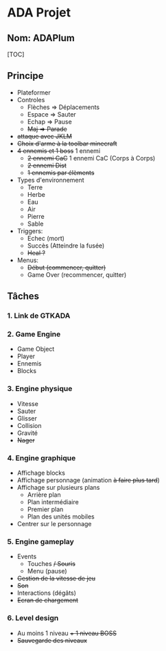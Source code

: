 
# ADA Projet

## Nom: ADAPlum

[TOC]

## Principe

- Plateformer
- Controles 
	- Flèches => Déplacements
	- Espace => Sauter
	- Echap => Pause
	- ~~Maj => Parade~~
- ~~attaque avec JKLM~~
- ~~Choix d'arme à la toolbar minecraft~~
- ~~4 ennemis et 1 boss~~ 1 ennemi
  - ~~2 ennemi CaC~~ 1 ennemi CaC (Corps à Corps)
  - ~~2 ennemi Dist~~
  - ~~1 ennemis par élèments~~
- Types d'environnement
  - Terre
  - Herbe
  - Eau
  - Air
  - Pierre
  - Sable
- Triggers:
  - Echec (mort)
  - Succès (Atteindre la fusée)
  - ~~Heal ?~~
- Menus:
  - ~~Début (commencer, quitter)~~
  - Game Over (recommencer, quitter)

## Tâches


###  1. Link de GTKADA

### 2. Game Engine

- Game Object 
- Player
- Ennemis
- Blocks

### 3. Engine physique

- Vitesse
- Sauter
- Glisser
- Collision
- Gravité
- ~~Nager~~

### 4. Engine graphique

- Affichage blocks
- Affichage personnage (animation ~~à faire plus tard~~)
- Affichage sur plusieurs plans
	- Arrière plan
	- Plan intermédiaire
	- Premier plan
	- Plan des unités mobiles
- Centrer sur le personnage

### 5. Engine gameplay

- Events
	- Touches ~~/ Souris~~
	- Menu (pause)
- ~~Gestion de la vitesse de jeu~~
- ~~Son~~
- Interactions (dégâts)
- ~~Ecran de chargement~~

### 6. Level design

- Au moins 1 niveau ~~+ 1 niveau BOSS~~
- ~~Sauvegarde des niveaux~~
